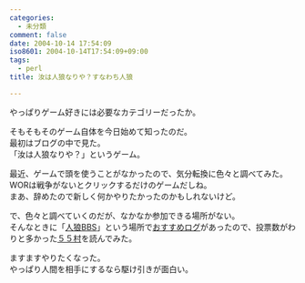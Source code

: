```yaml
---
categories:
  - 未分類
comment: false
date: 2004-10-14 17:54:09
iso8601: 2004-10-14T17:54:09+09:00
tags:
  - perl
title: 汝は人狼なりや？すなわち人狼

---
```


<div class="entry-body">
                                 <p>やっぱりゲーム好きには必要なカテゴリーだったか。</p>

<p>そもそもそのゲーム自体を今日始めて知ったのだ。<br />
最初はブログの中で見た。<br />
「汝は人狼なりや？」というゲーム。</p>

<p>最近、ゲームで頭を使うことがなかったので、気分転換に色々と調べてみた。<br />
WORは戦争がないとクリックするだけのゲームだしね。<br />
まあ、辞めたので新しく何かやりたかったのかもしれないけど。</p>

<p>で、色々と調べていくのだが、なかなか参加できる場所がない。<br />
そんなときに「<a href="http://www.hyuki.com/yukiwiki/wiki.cgi?%bf%cd%cf%b5BBS">人狼BBS</a>」という場所で<a href="http://wolfbbs.halfmoon.jp/?%A4%AA%A4%B9%A4%B9%A4%E1%A5%ED%A5%B0">おすすめログ</a>があったので、投票数がわりと多かった<a href="http://wolfbbs.halfmoon.jp/?55%C2%BC">５５村</a>を読んでみた。</p>

<p>ますますやりたくなった。<br />
やっぱり人間を相手にするなら駆け引きが面白い。</p>
                              </div>
    	
